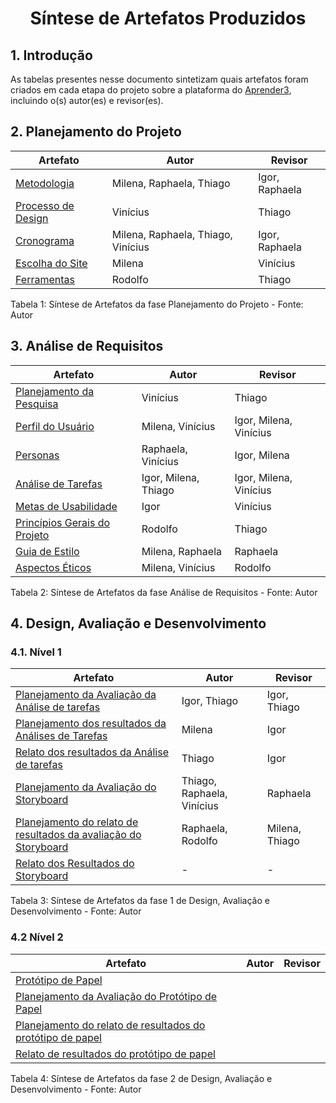 # <center> Síntese de Artefatos Produzidos

## 1. Introdução
  
As tabelas presentes nesse documento sintetizam quais artefatos foram criados em cada etapa do projeto sobre a plataforma do <a href="https://interacao-humano-computador.github.io/2022.2-Aprender3/"> Aprender3</a>, incluindo o(s) autor(es) e revisor(es).

## 2. Planejamento do Projeto

| Artefato              | Autor                          | Revisor                      |
|-----------------------|--------------------------------|------------------------------|
| <a href="https://interacao-humano-computador.github.io/2022.2-Aprender3/planejamento/metodologia/"> Metodologia</a> | Milena, Raphaela, Thiago | Igor, Raphaela |
| <a href="https://interacao-humano-computador.github.io/2022.2-Aprender3/planejamento/processo_design/"> Processo de Design</a> | Vinícius | Thiago |
| <a href="https://interacao-humano-computador.github.io/2022.2-Aprender3/planejamento/cronograma/"> Cronograma</a> | Milena, Raphaela, Thiago, Vinícius | Igor, Raphaela |
| <a href="https://interacao-humano-computador.github.io/2022.2-Aprender3/planejamento/escolha_site/"> Escolha do Site</a> | Milena | Vinícius |
| <a href="https://interacao-humano-computador.github.io/2022.2-Aprender3/planejamento/ferramentas/"> Ferramentas</a> | Rodolfo | Thiago |

<figcaption>Tabela 1: Síntese de Artefatos da fase Planejamento do Projeto - Fonte: Autor</figcaption>

## 3. Análise de Requisitos

| Artefato                 | Autor            | Revisor           |
|--------------------------|------------------|-------------------|
| <a href="https://interacao-humano-computador.github.io/2022.2-Aprender3/analise_de_requisitos/planejamento_da_pesquisa/"> Planejamento da Pesquisa</a> | Vinícius | Thiago |
| <a href="https://interacao-humano-computador.github.io/2022.2-Aprender3/analise_de_requisitos/perfil_do_usuario/"> Perfil do Usuário</a> | Milena, Vinícius | Igor, Milena, Vinícius |
| <a href="https://interacao-humano-computador.github.io/2022.2-Aprender3/analise_de_requisitos/personas/"> Personas</a> | Raphaela, Vinícius | Igor, Milena |
| <a href="https://interacao-humano-computador.github.io/2022.2-Aprender3/analise_de_requisitos/analise_de_tarefas/"> Análise de Tarefas</a> | Igor, Milena, Thiago | Igor, Milena, Vinícius |
| <a href="https://interacao-humano-computador.github.io/2022.2-Aprender3/analise_de_requisitos/metas_de_usabilidade/"> Metas de Usabilidade</a> | Igor | Vinícius |
| <a href="https://interacao-humano-computador.github.io/2022.2-Aprender3/analise_de_requisitos/principios_gerais/"> Princípios Gerais do Projeto</a> | Rodolfo | Thiago |
| <a href="https://interacao-humano-computador.github.io/2022.2-Aprender3/analise_de_requisitos/guia_de_estilo/"> Guia de Estilo</a> | Milena, Raphaela | Raphaela |
| <a href="https://interacao-humano-computador.github.io/2022.2-Aprender3/analise_de_requisitos/aspectos_eticos/"> Aspectos Éticos</a> | Milena, Vinícius | Rodolfo |
  
<figcaption>Tabela 2: Síntese de Artefatos da fase Análise de Requisitos - Fonte: Autor</figcaption>

## 4. Design, Avaliação e Desenvolvimento

### 4.1. Nível 1

| Artefato                    | Autor                            | Revisor                          |
|-----------------------------|----------------------------------|----------------------------------|
| <a href="https://interacao-humano-computador.github.io/2022.2-Aprender3/DesignAvalDesenv/nivel1/AnaliseTarefass/PlanejamentoAval/"> Planejamento da Avaliação da Análise de tarefas</a> | Igor, Thiago | Igor, Thiago |
| <a href="https://interacao-humano-computador.github.io/2022.2-Aprender3/DesignAvalDesenv/nivel1/AnaliseTarefass/PlanejamentoRelatoAval/"> Planejamento dos resultados da Análises de Tarefas</a> | Milena | Igor |
| <a href="https://interacao-humano-computador.github.io/2022.2-Aprender3/DesignAvalDesenv/nivel1/AnaliseTarefass/ResultadoAnaTarefas/"> Relato dos resultados da Análise de tarefas</a> | Thiago | Igor |
| <a href="https://interacao-humano-computador.github.io/2022.2-Aprender3/DesignAvalDesenv/nivel1/storyboard/planeja_avalia_storyboard/"> Planejamento da Avaliação do Storyboard</a> | Thiago, Raphaela, Vinícius | Raphaela |
| <a href="https://interacao-humano-computador.github.io/2022.2-Aprender3/DesignAvalDesenv/nivel1/storyboard/relato_resultados/"> Planejamento do relato de resultados da avaliação do Storyboard</a> | Raphaela, Rodolfo | Milena, Thiago |
| <a href=""> Relato dos Resultados do Storyboard</a> | - | - |

<figcaption>Tabela 3: Síntese de Artefatos da fase 1 de Design, Avaliação e Desenvolvimento - Fonte: Autor</figcaption>

### 4.2 Nível 2

| Artefato                   | Autor           | Revisor           |
|----------------------------|-----------------|-------------------|
| <a href="https://interacao-humano-computador.github.io/2022.2-Aprender3/DesignAvalDesenv/nivel2/prototipoPapel/"> Protótipo de Papel</a> |  |  |
| <a href="https://interacao-humano-computador.github.io/2022.2-Aprender3/DesignAvalDesenv/nivel2/planeja_protopapel/"> Planejamento da Avaliação do Protótipo de Papel</a> |  |  |
| <a href="https://interacao-humano-computador.github.io/2022.2-Aprender3/DesignAvalDesenv/nivel2/relato_resultados_prototipo_papel/"> Planejamento do relato de resultados do protótipo de papel</a> |  |  |
| <a href="https://interacao-humano-computador.github.io/2022.2-Aprender3/DesignAvalDesenv/nivel2/relato_de_resultados/"> Relato de resultados do protótipo de papel</a> |  |  |

<figcaption>Tabela 4: Síntese de Artefatos da fase 2 de Design, Avaliação e Desenvolvimento - Fonte: Autor</figcaption>

